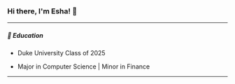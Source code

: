 ### Hi there, I'm Esha! 👋

---
##### :school: Education

- Duke University Class of 2025

- Major in Computer Science | Minor in Finance

---
